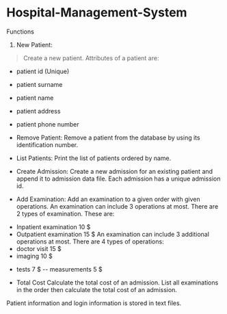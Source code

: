 # Hospital-Management-System
Functions

1. New Patient:
> Create a new patient. Attributes of a patient are:
  * patient id (Unique)
  * patient surname
  * patient name
  * patient address
  * patient phone number

* Remove Patient:
Remove a patient from the database by using its identification number.

* List Patients:
Print the list of patients ordered by name.

* Create Admission:
Create a new admission for an existing patient and append it to admission data file.
Each admission has a unique admission id.

* Add Examination: Add an examination to a given order with given operations. An
examination can include 3 operations at most. There are 2 types of examination. These
are:
- Inpatient examination 10 $
- Outpatient examination 15 $
An examination can include 3 additional operations at most. There are 4 types of
operations:
- doctor visit 15 $
- imaging 10 $
* tests 7 $
-- measurements 5 $

* Total Cost
Calculate the total cost of an admission. List all examinations in the order then calculate
the total cost of an admission.

Patient information and login information is stored in text files.
